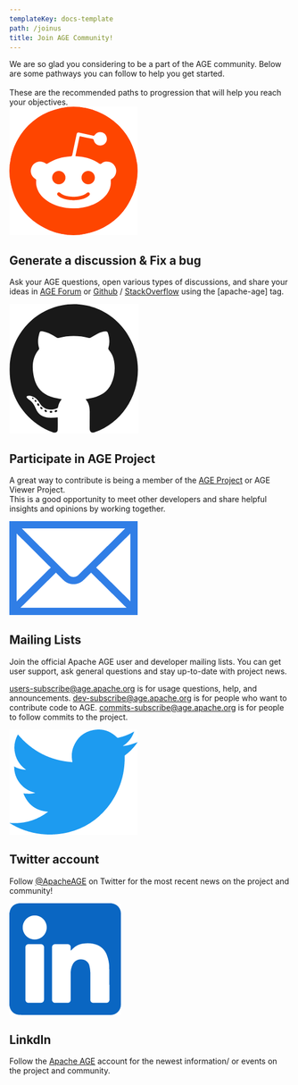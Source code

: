 ```yaml
---
templateKey: docs-template
path: /joinus
title: Join AGE Community!
---
```


<div class="subTitle">
  We are so glad you considering to be a part of the AGE community. Below are some pathways you can follow to help you get started.
  <br><br>
  These are the recommended paths to progression that will help you reach your objectives. 
</div>
<div class="JoinUsAGE">

<div>
  <img src="/img/icon-Large-raddit.png"/>
</div>

<div>

## Generate a discussion & Fix a bug

Ask your AGE questions, open various types of discussions, and share your ideas in <a href="https://www.reddit.com/r/apacheage/">AGE Forum</a> or <a href="https://github.com/apache/age">Github</a> / <a href="https://stackoverflow.com">StackOverflow</a> using the [apache-age] tag.

</div>

<div>
  <img src="/img/icon-Large-GitHub.png"/>
</div>

<div>

## Participate in AGE Project

A great way to contribute is being a member of the <a href="https://github.com/apache/age/projects?type=new">AGE Project</a> or AGE Viewer Project.
<br>
This is a good opportunity to meet other developers and share helpful insights and opinions by working together.

</div>

<div>
  <img src="/img/icon-Large-Mail.png"/>
</div>

<div>

## Mailing Lists

Join the official Apache AGE user and developer mailing lists. You can get user support, ask general questions and stay up-to-date with project news.

<a href="users-subscribe@age.apache.org">users-subscribe@age.apache.org</a> is for usage questions, help, and announcements.
<a href="dev-subscribe@age.apache.org">dev-subscribe@age.apache.org</a> is for people who want to contribute code to AGE.
<a href="commits-subscribe@age.apache.org">commits-subscribe@age.apache.org</a> is for people to follow commits to the project.

</div>

<div>
  <img src="/img/icon-Large-Twitter.png"/>
</div>

<div>

## Twitter account

Follow <a href="https://twitter.com/apache_age?s=20&t=7Hu8Txk4vjvuEp-ryakacg">@ApacheAGE</a> on Twitter for the most recent news on the project and community!

</div>

<div>
<img src="/img/icon-Large-linkedin.png"/>
</div>

<div>

## LinkdIn

Follow the <a href="https://www.linkedin.com/showcase/apache-age/?viewAsMember=true">Apache AGE</a> account for the newest information/ or events on the project and community.

</div>

</div>
